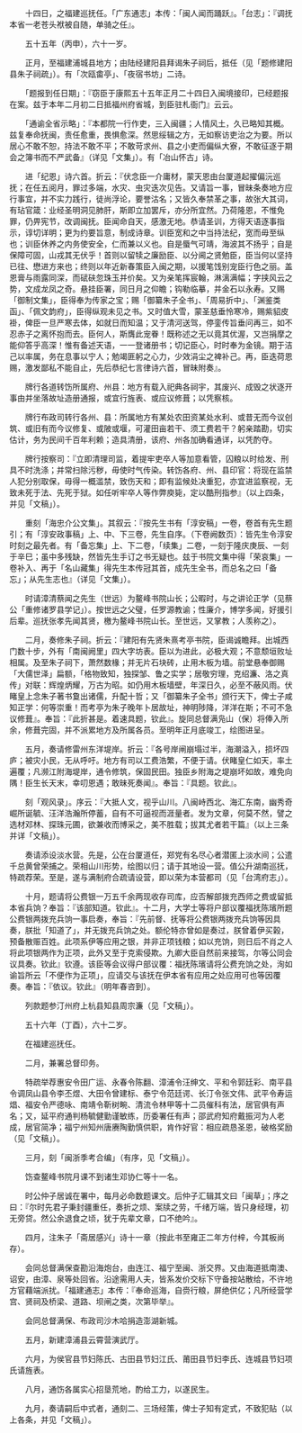 <!-- { "loadSidebar": true } -->

　　十四日，之福建巡抚任。「广东通志」本传：「闽人闻而踊跃』。「台志」：『调抚本省一老苍头袱被自随，单骑之任』。

　　五十五年（丙申），六十一岁。

　　正月，至福建浦城县地方；由陆经建阳县拜谒朱子祠后，抵任（见「题修建阳县朱子祠疏」）。有「次瓯畬亭」、「夜宿书坊」二诗。

　　「题报到任日期」：『窃臣于康熙五十五年正月二十四日入闽境接印，已经题报在案。兹于本年二月初二日抵福州府省城，到臣驻札衙门』云云。

　　「通谕全省示略」：『本都院一行作吏，三入闽疆；人情风土，久已略知其概。兹复奉命抚闽，责任愈重，畏惧愈深。然思绥辑之方，无如察访吏治之为要。所以居心不敢不恕，持法不敢不平；不敢苛求州、县之小吏而偏纵大寮，不敢征逐于期会之簿书而不严武备』（详见「文集」）。有「冶山怀古」诗。

　　进「纪恩」诗六首。折云：『伏念臣一介庸材，蒙天恩由台厦道起擢偏沅巡抚；在任五阅月，罪过多端，水灾、虫灾迭次见告。又请旨一事，冒昧条奏地方应行事宜，并不实力践行，徒尚浮论，要誉沽名；又皆久奉禁革之事，故张大其词，有玷官箴：业经圣明洞见肺肝，斯即立加罢斥，亦分所宜然。乃荷隆恩，不惟免罪，仍畀宪节，改调闽抚。臣闻命自天，感激无地。恭请圣训，方得天语逐事指示，谆切详明；更为约要旨意，制成诗章。训臣宽和之中当持法纪，宽而毋至纵也；训臣休养之内务使安全，仁而兼以义也。自是蜃气可靖，海波其不扬乎；自是保障可固，山戎其无伏乎！首则以留犊之廉励臣、以分阃之贤勉臣，臣当何以坚持已往、懋进方来也；终则以年近新春策臣入闽之期，以援笔饯别宠臣行色之丽。盖恩膏与雨露同深，而碔砆忽珠玉并价矣。又为亲笔挥宸翰，淋漓满幅；字挟风云之势，文成龙凤之奇。悬挂臣署，同日月之仰瞻；钩勒临摹，并金石以永寿。又赐「御制文集」，臣得奉为传家之宝；赐「御纂朱子全书」、「周易折中」、「渊鉴类函」、「佩文韵府」，臣得纵观未见之书。又时值大雪，蒙圣慈垂怜寒冷，赐紫貂皮褂，俾臣一旦严寒去体，如就日而知温；又于清河送驾，停銮传旨垂问再三，如不忍赤子之离怀抱而去。臣何人，斯膺此宠眷！既称述之无以竟其优渥，又岂捐摩之能仰答乎高深！惟有备述天语，一一登诸册书；切记臣心，时时奉为金镜。期于洁己以率属，务在息事以宁人；勉竭匪躬之心力，少效涓尘之裨补己。再，臣迭荷恩赐，激发鄙私不能自止，先后恭纪七言律诗六首，冒昧附奏』。

　　牌行各道转饬所属府、州县：地方有载入祀典各祠宇，其废兴、成毁之状逐开事由并坐落故址造册通报，或宜行旌表、或应议修葺；以凭察核。

　　牌行布政司转行各州、县：所属地方有某处农田资某处水利、或昔无而今议创筑、或旧有而今议修复、或陂或堰，可灌田亩若干、须工费若干？躬亲踏勘，切实估计，务为民间千百年利赖；造具清册，该府、州各加确看通详，以凭酌夺。

　　牌行按察司：『立即清理司监，着提牢吏卒人等加意看管，囚粮以时给发、刑具不时洗涤；并常扫除污秽，毋使时气传染。转饬各府、州、县印官：将现在监禁人犯分别取保，毋得一概滥禁，致伤天和；即有监候处决重犯，亦宜进监察视，无致未死于法、先死于狱。如任听牢卒人等作弊庾毙，定以酷刑指参』（以上四条，并见「文稿」）。

　　重刻「海忠介公文集」。其叙云：『按先生书有「淳安稿」一卷，卷首有先生题引；有「淳安政事稿」上、中、下三卷，先生自序。（下卷阙数页）：皆先生令淳安时刻之最先者。有「备忘集」上、下二卷，「续集」二卷，一刻于隆庆庚辰、一刻于辛巳；虽中多残缺，然皆先生手订之书无疑也。兹于书院文集中得「荣哀集」一卷补入、再于「名山藏集」得先生本传冠其首，成先生全书，而总名之曰「备忘」；从先生志也』（详见「文集」）。

　　时请漳清蔡闻之先生（世远）为鳌峰书院山长；公暇时，与之讲论正学（见蔡公「重修诸罗县学记」）。按世远之父璧，任罗源教谕；性廉介，博学多闻，好援引后辈。巡抚张孝先闻其贤，檄为鳌峰书院山长。至世远，又掌教；人羡称之）。

　　二月，奏修朱子祠。折云：『建阳有先贤朱熹考亭书院，臣谒诚瞻拜。出城西门数十步，外有「南闽阙里」四大字坊表。臣以为进此，必极大观；不意颓垣败址相属。及至朱子祠下，萧然数椽；并无片石块砖，止用木板为墙。前堂悬奉御赐「大儒世泽」扁额，「格物致知，独探邹、鲁之实学；居敬穷理，克绍濂、洛之真传」对联：辉煌炳耀，万古为昭。如仍用木板墙壁，年深日久，必至不蔽风雨。伏睹皇上念朱子著书敻出诸儒，升配十哲；又「御纂朱子全书」颁行天下，俾士子咸知正学：何等崇重！而考亭为朱子晚年卜居故址，神明陟降，洋洋在斯；不可不急议修葺』。奉旨：『此折甚是。着速具题，钦此』。旋同总督满凫山（保）将俸入所余，修葺完固，并不派累地方及所属各员。至明年正月底竣工，绘图进呈。

　　五月，奏请修雷州东洋堤岸。折云：『各号岸闸崩塌过半，海潮溢入，损坏四庐；被灾小民，无从呼吁。地方有司以工费浩繁，不便于请。伏睹皇仁如天，率土遍覆；凡濒江附海堤岸，通令修筑，保固民田。独臣乡附海之堤崩坏如故，难免向隅！臣生长天末，幸叨恩遇；敢昧死奏闻』。奉旨：『具题。钦此』。

　　刻「观风录」。序云：『大抵人文，视乎山川。八闽峙西北、海汇东南，幽秀奇崛所诞毓、汪洋浩瀚所停蓄，自有不可逼视而涯量者。发为文章，何莫不然，譬之选材邓林、探珠元圃，欲兼收而博采之，美不胜载；拔其尤者若干篇』（以上三条并详「文稿」）。

　　奏请添设淡水营。先是，公在台厦道任，郑党有名尽心者潜匿上淡水间；公遣千总黄曾荣捕之。荣相山川形势，绘图以归；请于其地设一营。值公升湖南巡抚，特疏荐荣。至是，遂与满制府合疏请设营，即以荣为本营都司（见「台湾府志」）。

　　十月，题请将公费银一万五千余两现收存司库，应否解部拨充西师之费或留抵本省兵饷？奉旨：『该部知道。钦此』。十二月，大学士等将户部议覆福抚陈璸所题公费银两拨充兵饷一事启奏，奉旨：『先前督、抚等将公费银两拨充兵饷等因具奏，朕批「知道了」，并无拨充兵饷之处。额伦特亦曾如是奏过，朕曾着伊买榖，预备散赈百姓。此项系伊等应用之银，并非正项钱粮；如以充饷，则日后不肖之人将此项银两作为正项，此外又至于克索侵欺。九卿大臣自然前来接驾，尔等公同会议具奏。钦此』钦遵。该臣等会议得户部议覆：福抚陈璸请将公费充饷之处，洵如谕旨所云「不便作为正项」，应请交与该抚在伊本省有应用之处应用可也等因覆奏。奉旨：『依议。钦此』（明年春咨到）。

　　列款题参汀州府上杭县知县周宗濂（见「文稿」）。

　　五十六年（丁酉），六十二岁。

　　在福建巡抚任。

　　二月，兼署总督印务。

　　特疏举荐惠安令田广运、永春令陈翻、漳浦令汪绅文、平和令郭廷彩、南平县令调凤山县令李丕煜、大田令曾建标、泰宁令范廷谔、长汀令张文伟、武平令寿运焻、福安令严德咏、南靖令靳树畹、清流令林甲等十二员催科有法，居官俱有声名；又，延平府通判杨毓健勤谨敏练，历委署任有声；邵武府知府戴振河为人老成，居官简净；福宁州知州唐赓陶勤慎供职，肯作好官：相应疏恳圣恩，破格奖励（见「文稿」）。

　　三月，刻「闽浙季考合编」（有序，见「文稿」）。

　　饬查鳌峰书院月课不到诸生邓协仁等十一名。

　　时公仲子居诚在署中，每月必命数题课文。后仲子汇辑其文曰「闽草」；序之曰：『尔时先君子秉封疆重任，奏折之烦、案牍之劳，千绪万端，皆只身经理，初无旁贷。然公余退食之顷，犹于先辈文章，口不绝吟』。

　　四月，注朱子「斋居感兴」诗十一章（按此书至雍正二年方付梓，今其板尚存）。

　　会同总督满保查勘沿海炮台，由连江、福宁至闽、浙交界。又由海道抵南澳、诏安，由漳、泉等处回省。沿途需用人夫，皆系发价交标下守备按站散给，不许地方官藉端派扰。「福建通志」本传：『奉命巡海，自赍行粮，屏绝供亿；凡所经营学宫、贤祠及桥梁、道路、坝闸之类，次第毕举』。

　　会同总督满保、布政司沙木哈捐造澎湖新城。

　　五月，新建漳浦县云霄营演武厅。

　　六月，为侯官县节妇陈氏、古田县节妇江氏、莆田县节妇李氏、连城县节妇项氏请旌表。

　　八月，通饬各属实心招垦荒地，酌给工力，以遂民生。

　　九月，奏请嗣后中式者，通刻二、三场经策，俾士子知有定式，不致犯贴（以上各条，并见「文稿」）。

